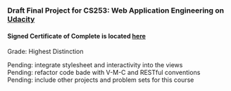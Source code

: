 <h3>Draft Final Project for CS253: Web Application Engineering on <a href="https://www.udacity.com/course/cs253">Udacity</a></h3>

<div><h4>Signed Certificate of Complete is located <a href="https://docs.google.com/file/d/0B1UaQhioqJ5EVFBQSzlpVkM4Yjg/edit?usp=sharing">here</a></h4>
Grade: Highest Distinction
</div>

Pending: integrate stylesheet and interactivity into the views
<br />
Pending: refactor code bade with V-M-C and RESTful conventions
<br />
Pending: include other projects and problem sets for this course

